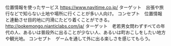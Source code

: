 位置情報を使ったサービス
https://www.navitime.co.jp/
ターゲット　出張や旅行などで知らない土地や場所に行くことが多い人向け。
コンセプト　位置情報と連動させ目的地に円滑にたどり着くことができる。
http://pokemongo.nianticlabs.com/ja/
ターゲット　老若男女問わずすべての年代の人、あるいは普段外に出ることが少ない人、あるいは町おこしをしたい地方や観光地。
コンセプト　ゲームを通して外に出る楽しさを感じてもらう。
